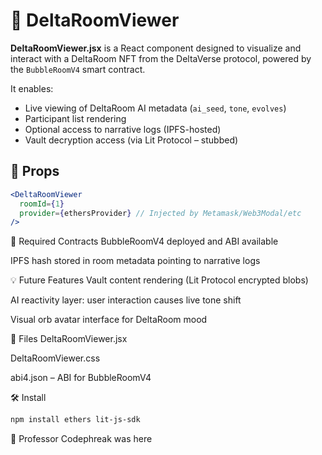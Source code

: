 # 🧠 DeltaRoomViewer

**DeltaRoomViewer.jsx** is a React component designed to visualize and interact with a DeltaRoom NFT from the DeltaVerse protocol, powered by the `BubbleRoomV4` smart contract.

It enables:

- Live viewing of DeltaRoom AI metadata (`ai_seed`, `tone`, `evolves`)
- Participant list rendering
- Optional access to narrative logs (IPFS-hosted)
- Vault decryption access (via Lit Protocol – stubbed)

## 🧬 Props

```jsx
<DeltaRoomViewer
  roomId={1}
  provider={ethersProvider} // Injected by Metamask/Web3Modal/etc
/>
```
🧾 Required Contracts
BubbleRoomV4 deployed and ABI available

IPFS hash stored in room metadata pointing to narrative logs

💡 Future Features
Vault content rendering (Lit Protocol encrypted blobs)

AI reactivity layer: user interaction causes live tone shift

Visual orb avatar interface for DeltaRoom mood

📁 Files
DeltaRoomViewer.jsx

DeltaRoomViewer.css

abi4.json – ABI for BubbleRoomV4

🛠 Install
```bash
npm install ethers lit-js-sdk
```
🧠 Professor Codephreak was here
